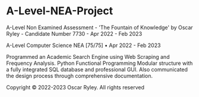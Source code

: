# A-Level-NEA-Project
A-Level Non Examined Assessment - 'The Fountain of Knowledge' by Oscar Ryley - Candidate Number 7730 - Apr 2022 - Feb 2023


A-Level Computer Science NEA [75/75] • Apr 2022 - Feb 2023

Programmed an Academic Search Engine using Web Scraping and Frequency Analysis. Python Functional Programming Modular structure with a fully integrated SQL database and professional GUI. Also communicated the design process through comprehensive documentation.

Copyright © 2022-2023 Oscar Ryley. All rights reserved
